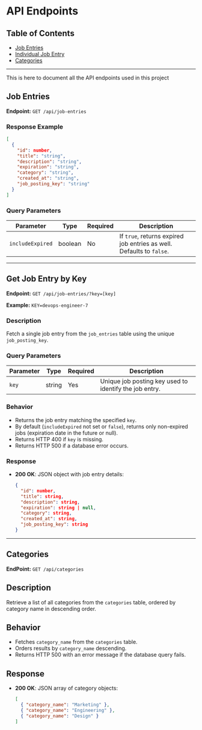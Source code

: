 # API Endpoints

## Table of Contents
- [Job Entries](#job-entries)
- [Individual Job Entry](#get-job-entry-by-key)
- [Categories](#categories)

---
This is here to document all the API endpoints used in this project

## Job Entries

**Endpoint:** `GET /api/job-entries`

### Response Example

```json
[
  {
    "id": number,
    "title": "string",
    "description": "string",
    "expiration": "string",
    "category": "string",
    "created_at": "string",
    "job_posting_key": "string"
  }
]


```

### Query Parameters

| Parameter        | Type    | Required | Description                                                                 |
|------------------|---------|----------|-----------------------------------------------------------------------------|
| `includeExpired` | boolean | No       | If `true`, returns expired job entries as well. Defaults to `false`.        |

---

## Get Job Entry by Key

**Endpoint:** `GET /api/job-entries/?key=[key]`

**Example:** `KEY=devops-engineer-7`
### Description

Fetch a single job entry from the `job_entries` table using the unique `job_posting_key`.  

### Query Parameters

| Parameter        | Type    | Required | Description                                                                 |
|------------------|---------|----------|-----------------------------------------------------------------------------|
| `key`            | string  | Yes      | Unique job posting key used to identify the job entry.                      |


### Behavior

- Returns the job entry matching the specified `key`.
- By default (`includeExpired` not set or `false`), returns only non-expired jobs (expiration date in the future or null).
- Returns HTTP 400 if `key` is missing.
- Returns HTTP 500 if a database error occurs.


### Response

- **200 OK**: JSON object with job entry details:

  ```json
  {
    "id": number,
    "title": string,
    "description": string,
    "expiration": string | null,
    "category": string,
    "created_at": string,
    "job_posting_key": string
  }


---
## Categories

**EndPoint:** `GET /api/categories`

## Description

Retrieve a list of all categories from the `categories` table, ordered by category name in descending order.

## Behavior

- Fetches `category_name` from the `categories` table.
- Orders results by `category_name` descending.
- Returns HTTP 500 with an error message if the database query fails.

## Response

- **200 OK**: JSON array of category objects:

  ```json
  [
    { "category_name": "Marketing" },
    { "category_name": "Engineering" },
    { "category_name": "Design" }
  ]
